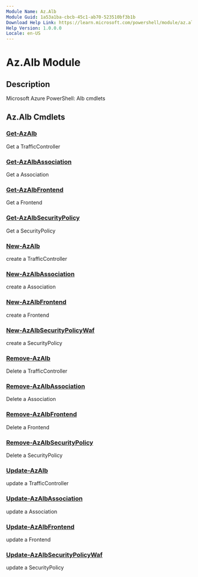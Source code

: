 ```yaml
---
Module Name: Az.Alb
Module Guid: 1a53a1ba-cbcb-45c1-ab70-523510bf3b1b
Download Help Link: https://learn.microsoft.com/powershell/module/az.alb
Help Version: 1.0.0.0
Locale: en-US
---
```


# Az.Alb Module
## Description
Microsoft Azure PowerShell: Alb cmdlets

## Az.Alb Cmdlets
### [Get-AzAlb](Get-AzAlb.md)
Get a TrafficController

### [Get-AzAlbAssociation](Get-AzAlbAssociation.md)
Get a Association

### [Get-AzAlbFrontend](Get-AzAlbFrontend.md)
Get a Frontend

### [Get-AzAlbSecurityPolicy](Get-AzAlbSecurityPolicy.md)
Get a SecurityPolicy

### [New-AzAlb](New-AzAlb.md)
create a TrafficController

### [New-AzAlbAssociation](New-AzAlbAssociation.md)
create a Association

### [New-AzAlbFrontend](New-AzAlbFrontend.md)
create a Frontend

### [New-AzAlbSecurityPolicyWaf](New-AzAlbSecurityPolicyWaf.md)
create a SecurityPolicy

### [Remove-AzAlb](Remove-AzAlb.md)
Delete a TrafficController

### [Remove-AzAlbAssociation](Remove-AzAlbAssociation.md)
Delete a Association

### [Remove-AzAlbFrontend](Remove-AzAlbFrontend.md)
Delete a Frontend

### [Remove-AzAlbSecurityPolicy](Remove-AzAlbSecurityPolicy.md)
Delete a SecurityPolicy

### [Update-AzAlb](Update-AzAlb.md)
update a TrafficController

### [Update-AzAlbAssociation](Update-AzAlbAssociation.md)
update a Association

### [Update-AzAlbFrontend](Update-AzAlbFrontend.md)
update a Frontend

### [Update-AzAlbSecurityPolicyWaf](Update-AzAlbSecurityPolicyWaf.md)
update a SecurityPolicy

